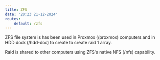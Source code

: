 ```yaml
---
title: ZFS
date: '20:23 21-12-2024'
routes:
    default: /zfs
---
```


ZFS file system is has been used in Proxmox (/proxmox) computers and in HDD dock (/hdd-doc) to create to create raid 1 array.

Raid is shared to other computers using ZFS's native NFS (/nfs) capability.